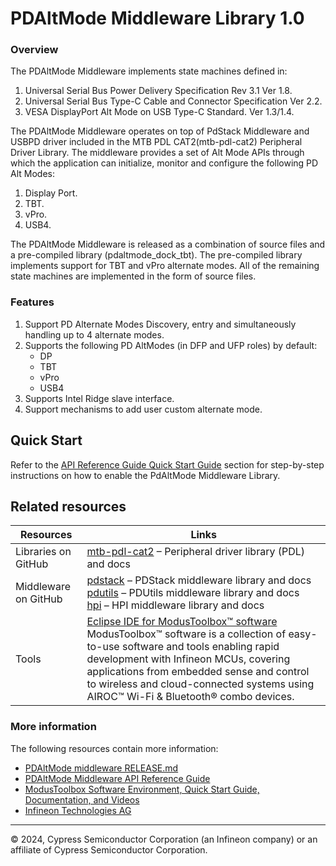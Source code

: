 # PDAltMode Middleware Library 1.0

### Overview

The PDAltMode Middleware implements state machines defined in:
1. Universal Serial Bus Power Delivery Specification Rev 3.1 Ver 1.8.
2. Universal Serial Bus Type-C Cable and Connector Specification Ver 2.2.
3. VESA DisplayPort Alt Mode on USB Type-C Standard. Ver 1.3/1.4.

The PDAltMode Middleware operates on top of PdStack Middleware and USBPD driver included in the MTB PDL CAT2(mtb-pdl-cat2) 
Peripheral Driver Library. The middleware provides a set of Alt Mode APIs through 
which the application can initialize, monitor and configure the following PD Alt Modes:
1. Display Port.
2. TBT.
3. vPro.
4. USB4.

The PDAltMode Middleware is released as a combination of source files and a pre-compiled library (pdaltmode_dock_tbt). 
The pre-compiled library implements support for TBT and vPro alternate modes. All of the remaining state machines are
implemented in the form of source files.

### Features
1) Support PD Alternate Modes Discovery, entry and simultaneously handling up to 4 alternate modes.
2) Supports the following PD AltModes (in DFP and UFP roles) by default:
    - DP
    - TBT
    - vPro
    - USB4
3) Supports Intel Ridge slave interface.
4) Support mechanisms to add user custom alternate mode.

## Quick Start

Refer to the [API Reference Guide Quick Start Guide](https://infineon.github.io/pdaltmode/html/index.html#section_pdaltmode_quick_start) section for step-by-step instructions on how to
enable the PdAltMode Middleware Library.

## Related resources

Resources    | Links
-------------|------------------------------------------------------------------
Libraries on GitHub | [mtb-pdl-cat2](https://github.com/Infineon/mtb-pdl-cat2) – Peripheral driver library (PDL) and docs
Middleware on GitHub | [pdstack](https://github.com/Infineon/pdstack) – PDStack middleware library and docs <br>[pdutils](https://github.com/Infineon/pdutils) – PDUtils middleware library and docs <br>[hpi](https://github.com/Infineon/hpi) – HPI middleware library and docs
Tools | [Eclipse IDE for ModusToolbox&trade; software](https://www.infineon.com/modustoolbox) <br> ModusToolbox&trade; software is a collection of easy-to-use software and tools enabling rapid development with Infineon MCUs, covering applications from embedded sense and control to wireless and cloud-connected systems using AIROC™ Wi-Fi & Bluetooth® combo devices.

### More information
The following resources contain more information:
* [PDAltMode middleware RELEASE.md](./RELEASE.md)
* [PDAltMode Middleware API Reference Guide](https://infineon.github.io/pdaltmode/html/index.html)
* [ModusToolbox Software Environment, Quick Start Guide, Documentation, and Videos](https://www.infineon.com/cms/en/design-support/tools/sdk/modustoolbox-software)
* [Infineon Technologies AG](https://www.infineon.com)
 
---
© 2024, Cypress Semiconductor Corporation (an Infineon company) or an affiliate of Cypress Semiconductor Corporation.
